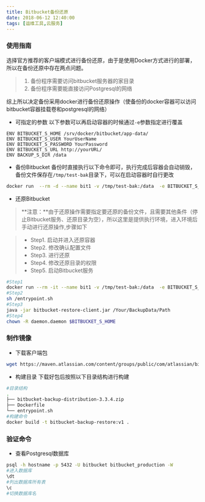 ```yaml
---
title: Bitbucket备份还原
date: 2018-06-12 12:40:00
tags: [运维工具,云服务]
---
```


### 使用指南

选择官方推荐的客户端模式进行备份还原，由于是使用Docker方式进行的部署，所以在备份还原中存在两点问题。
>1. 备份程序需要访问bitbucket服务器的家目录
>2. 备份程序需要能直接访问Postgresql的网络

综上所以决定备份采用docker进行备份还原操作（使备份的docker容器可以访问bitbucket容器挂载卷和postgresql的网络）

- 可指定的参数
以下参数可以再启动容器的时候通过`-e`参数指定进行覆盖
```
ENV BITBUCKET_S_HOME /srv/docker/bitbucket/app-data/
ENV BITBUCKET_S_USER YourUserName
ENV BITBUCKET_S_PASSWORD YourPassword
ENV BITBUCKET_S_URL http://yourURL/
ENV BACKUP_S_DIR /data
```

- 备份Bitbucket
备份时直接执行以下命令即可，执行完成后容器会自动销毁，备份文件保存在`/tmp/test-bak`目录下，可以在启动容器时自行更改
``` bash
docker run  --rm -d --name bit1 -v /tmp/test-bak:/data  -e BITBUCKET_S_HOME=/var/atlassian/application-data/bitbucket --link=bitbucket_postgresql_1 --volumes-from bitbucket_bitbucket_1  --net bitbucket_default bitbucket-backup-restore:v1
```

- 还原Bitbucket

>**注意：**由于还原操作需要指定要还原的备份文件，且需要其他条件（停止Bitbucket服务、还原目录为空），所以这里是提供执行环境，进入环境后手动进行还原操作,步骤如下

>- Step1. 启动并进入还原容器
>- Step2. 修改确认配置文件
>- Step3. 进行还原
>- Step4. 修改还原目录的权限
>- Step5. 启动Bitbucket服务


``` bash
#Step1
docker run --rm -it --name bit1 -v /tmp/test-bak:/data  -e BITBUCKET_S_HOME=/var/atlassian/application-data/bitbucket --link=bitbucket_postgresql_1 --volumes-from bitbucket_bitbucket_1  --net bitbucket_default bitbucket-backup-restore:v1  /bin/bash
#Step2
sh /entrypoint.sh
#Step3
java -jar bitbucket-restore-client.jar /Your/BackupData/Path
#Step4
chown -R daemon.daemon $BITBUCKET_S_HOME
```


### 制作镜像

- 下载客户端包
``` bash
wget https://maven.atlassian.com/content/groups/public/com/atlassian/bitbucket/server/backup/bitbucket-backup-distribution/3.3.4/bitbucket-backup-distribution-3.3.4.zip
```

- 构建目录
下载好包后按照以下目录结构进行构建
``` bash
#目录结构
.
├── bitbucket-backup-distribution-3.3.4.zip
├── Dockerfile
└── entrypoint.sh
#构建命令
docker build -t bitbucket-backup-restore:v1 .
```

### 验证命令

- 查看Postgresql数据库
```bash
psql -h hostname -p 5432 -U bitbucket bitbucket_production -W
#进入数据库
\dt
#列出数据库所有表
\c
#切换数据库名
```

